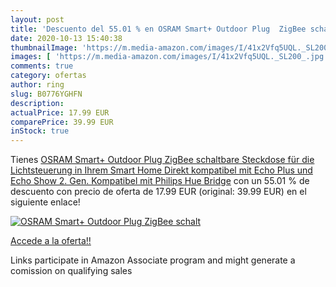 ```yaml
---
layout: post
title: 'Descuento del 55.01 % en OSRAM Smart+ Outdoor Plug  ZigBee schalt'
date: 2020-10-13 15:40:38
thumbnailImage: 'https://m.media-amazon.com/images/I/41x2Vfq5UQL._SL200_.jpg'
images: [ 'https://m.media-amazon.com/images/I/41x2Vfq5UQL._SL200_.jpg' ]
comments: true
category: ofertas
author: ring
slug: B0776YGHFN
description:
actualPrice: 17.99 EUR
comparePrice: 39.99 EUR
inStock: true
---
```


Tienes [OSRAM Smart+ Outdoor Plug  ZigBee schaltbare Steckdose  für die Lichtsteuerung in Ihrem Smart Home  Direkt kompatibel mit Echo Plus und Echo Show  2. Gen.   Kompatibel mit Philips Hue Bridge](https://www.amazon.de/dp/B0776YGHFN/?tag=tolees0ca-21) con un 55.01 % de descuento con precio de oferta de 17.99 EUR (original: 39.99 EUR) en el siguiente enlace!

[![OSRAM Smart+ Outdoor Plug  ZigBee schalt](https://m.media-amazon.com/images/I/41x2Vfq5UQL._SL200_.jpg)](https://www.amazon.de/dp/B0776YGHFN/?tag=tolees0ca-21)

[Accede a la oferta!!](https://www.amazon.de/dp/B0776YGHFN/?tag=tolees0ca-21)

Links participate in Amazon Associate program and might generate a comission on qualifying sales


